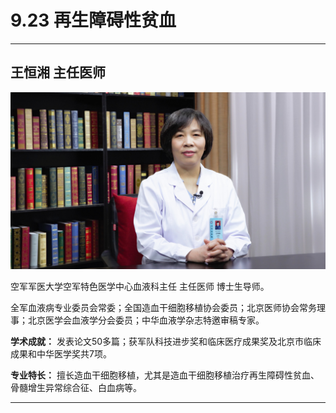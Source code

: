 # 9.23 再生障碍性贫血

---

## 王恒湘 主任医师

![1681552388535](image/c09_023/1681552388535.png)

空军军医大学空军特色医学中心血液科主任 主任医师 博士生导师。

全军血液病专业委员会常委；全国造血干细胞移植协会委员；北京医师协会常务理事；北京医学会血液学分会委员；中华血液学杂志特邀审稿专家。


**学术成就：** 发表论文50多篇；获军队科技进步奖和临床医疗成果奖及北京市临床成果和中华医学奖共7项。


**专业特长：** 擅长造血干细胞移植，尤其是造血干细胞移植治疗再生障碍性贫血、骨髓增生异常综合征、白血病等。

---
